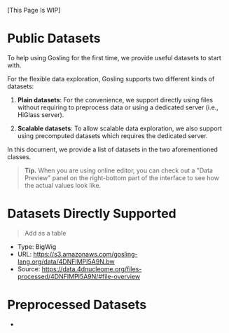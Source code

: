 [This Page Is WIP]

# Public Datasets
To help using Gosling for the first time, we provide useful datasets to start with.

For the flexible data exploration, Gosling supports two different kinds of datasets:
1. **Plain datasets**: For the convenience, we support directly using files without requiring to preprocess data or using a dedicated server (i.e., HiGlass server). 
<!--This includes BigWig, BED, BEDPE, and we will be supporting more genomic file formats in the near future.-->
2. **Scalable datasets**: To allow scalable data exploration, we also support using precomputed datasets which requires the dedicated server.

In this document, we provide a list of datasets in the two aforementioned classes.

> **Tip.** When you are using online editor, you can check out a "Data Preview" panel on the right-bottom part of the interface to see how the actual values look like.

# Datasets Directly Supported
> Add as a table
- Type: BigWig
- URL: https://s3.amazonaws.com/gosling-lang.org/data/4DNFIMPI5A9N.bw
- Source: https://data.4dnucleome.org/files-processed/4DNFIMPI5A9N/#file-overview

# Preprocessed Datasets
- 